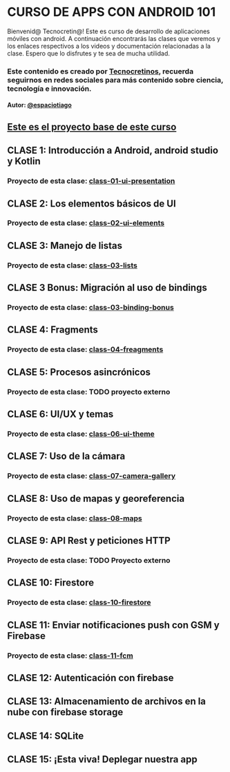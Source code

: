 # CURSO DE APPS CON ANDROID 101

Bienvenid@ Tecnocretin@! 
Este es curso de desarrollo de aplicaciones móviles con android. A continuación encontrarás las clases que veremos y los enlaces respectivos a los videos y documentación relacionadas a la clase. Espero que lo disfrutes y te sea de mucha utilidad.

### Este contenido es creado por [Tecnocretinos](https://www.instagram.com/tecnocretinos/), recuerda seguirnos en redes sociales para más contenido sobre ciencia, tecnología e innovación.
#### Autor: [@espaciotiago](https://taplink.cc/espaciotiago)

## [Este es el proyecto base de este curso](https://github.com/tecnocretinos/android101_proyect/tree/main)
## CLASE 1: Introducción a Android, android studio y Kotlin
### Proyecto de esta clase: [class-01-ui-presentation](https://github.com/tecnocretinos/android101_proyect/tree/class-01-ui-presentation)

## CLASE 2: Los elementos básicos de UI
### Proyecto de esta clase: [class-02-ui-elements](https://github.com/tecnocretinos/android101_proyect/tree/class-02-ui-elements)

## CLASE 3: Manejo de listas
### Proyecto de esta clase: [class-03-lists](https://github.com/tecnocretinos/android101_proyect/tree/class-03-lists)

## CLASE 3 Bonus: Migración al uso de bindings
### Proyecto de esta clase: [class-03-binding-bonus](https://github.com/tecnocretinos/android101_proyect/tree/feature/class-03-binding-bonus)

## CLASE 4: Fragments
### Proyecto de esta clase: [class-04-freagments](https://github.com/tecnocretinos/android101_proyect/tree/class-04-freagments)

## CLASE 5: Procesos asincrónicos
### Proyecto de esta clase: TODO proyecto externo

## CLASE 6: UI/UX y temas
### Proyecto de esta clase: [class-06-ui-theme](https://github.com/tecnocretinos/android101_proyect/tree/class-06-ui-theme)

## CLASE 7: Uso de la cámara
### Proyecto de esta clase: [class-07-camera-gallery](https://github.com/tecnocretinos/android101_proyect/tree/class-07-camera-gallery)

## CLASE 8: Uso de mapas y georeferencia
### Proyecto de esta clase: [class-08-maps](https://github.com/tecnocretinos/android101_proyect/tree/class-08-maps)

## CLASE 9: API Rest y peticiones HTTP
### Proyecto de esta clase: TODO Proyecto externo

## CLASE 10: Firestore
### Proyecto de esta clase: [class-10-firestore](https://github.com/tecnocretinos/android101_proyect/tree/class-10-firestore)

## CLASE 11: Enviar notificaciones push con GSM y Firebase
### Proyecto de esta clase: [class-11-fcm](https://github.com/tecnocretinos/android101_proyect/tree/class-11-fcm)

## CLASE 12: Autenticación con firebase

## CLASE 13: Almacenamiento de archivos en la nube con firebase storage

## CLASE 14: SQLite

## CLASE 15: ¡Esta viva! Deplegar nuestra app
